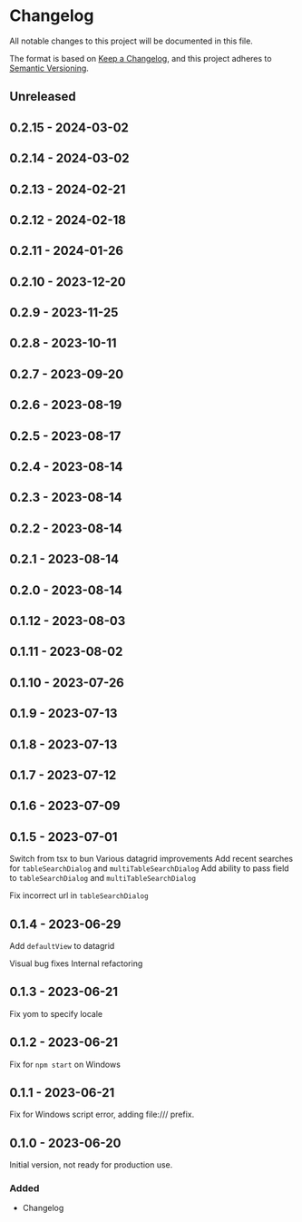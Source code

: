 # Changelog
All notable changes to this project will be documented in this file.

The format is based on [Keep a Changelog](https://keepachangelog.com/en/1.0.0/),
and this project adheres to [Semantic Versioning](https://semver.org/spec/v2.0.0.html).

## Unreleased

## 0.2.15 - 2024-03-02

## 0.2.14 - 2024-03-02

## 0.2.13 - 2024-02-21

## 0.2.12 - 2024-02-18

## 0.2.11 - 2024-01-26

## 0.2.10 - 2023-12-20

## 0.2.9 - 2023-11-25

## 0.2.8 - 2023-10-11

## 0.2.7 - 2023-09-20

## 0.2.6 - 2023-08-19

## 0.2.5 - 2023-08-17

## 0.2.4 - 2023-08-14

## 0.2.3 - 2023-08-14

## 0.2.2 - 2023-08-14

## 0.2.1 - 2023-08-14

## 0.2.0 - 2023-08-14

## 0.1.12 - 2023-08-03

## 0.1.11 - 2023-08-02

## 0.1.10 - 2023-07-26

## 0.1.9 - 2023-07-13

## 0.1.8 - 2023-07-13

## 0.1.7 - 2023-07-12

## 0.1.6 - 2023-07-09

## 0.1.5 - 2023-07-01
Switch from tsx to bun
Various datagrid improvements
Add recent searches for `tableSearchDialog` and `multiTableSearchDialog`
Add ability to pass field to `tableSearchDialog` and `multiTableSearchDialog`

Fix incorrect url in `tableSearchDialog`

## 0.1.4 - 2023-06-29
Add `defaultView` to datagrid

Visual bug fixes
Internal refactoring

## 0.1.3 - 2023-06-21
Fix yom to specify locale

## 0.1.2 - 2023-06-21
Fix for `npm start` on Windows

## 0.1.1 - 2023-06-21
Fix for Windows script error, adding file:/// prefix.

## 0.1.0 - 2023-06-20
Initial version, not ready for production use.

### Added
- Changelog
